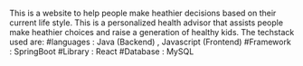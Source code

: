 This is a website to help people make heathier decisions based on their current life style.
This is a personalized health advisor that assists people make heathier choices and raise a generation of healthy kids.
The techstack used are:
#languages : Java (Backend) , Javascript (Frontend)
#Framework : SpringBoot
#Library : React
#Database : MySQL
